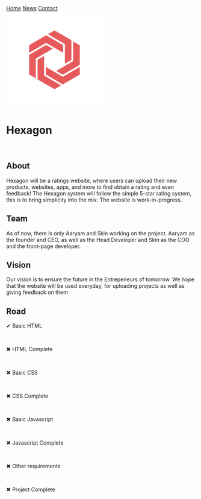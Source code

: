 <div class="navbar">
  <a href="#home">Home</a>
  <a href="#news">News</a>
  <a href="#contact">Contact</a>
</div>
<div class="main">
  <img src="Hexagon.png" alt="logo" height=256px width=256px>
<h1>Hexagon</h1>
<br>
<h2>About</h2>

<p>Hexagon will be a ratings website, where users can upload their new products, websites, apps, and more to find obtain a rating and even feedback! The Hexagon system will follow the simple 5-star rating system, this is to bring simplicity into the mix. The website is work-in-progress.</p>

<h2>Team</h2>

<p>As of now, there is only Aaryam and Skin working on the project. Aaryam as the founder and CEO, as well as the Head Developer and Skin as the COO and the front-page developer.</p>
  
<h2>Vision</h2>

<p>Our vision is to ensure the future in the Entrepeneurs of tomorrow. We hope that the website will be used everyday, for uploading projects as well as giving feedback on them</p>

<h2>Road</h2>

<p>✔ Basic HTML</p>
<br>
<p>✖ HTML Complete</p>
<br>
<p>✖ Basic CSS</p>
<br>
<p>✖ CSS Complete</p>
<br>
<p>✖ Basic Javascript</p>
<br>
<p>✖ Javascript Complete</p>
<br>
<p>✖ Other requirements</p>
<br>
<p>✖ Project Complete</p>
</body>
</html>
